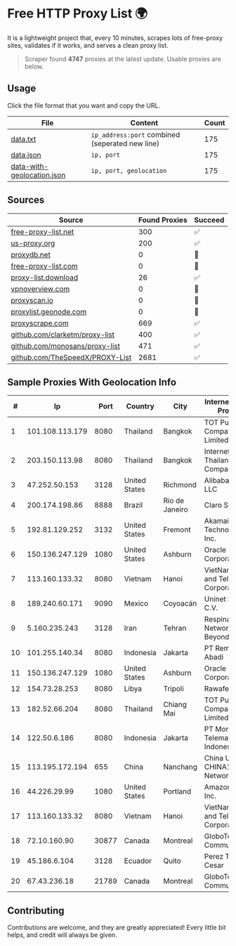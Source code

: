
# Free HTTP Proxy List 🌍

It is a lightweight project that, every 10 minutes, scrapes lots of free-proxy sites, validates if it works, and serves a clean proxy list.


> Scraper found **4747** proxies at the latest update. Usable proxies are below.

## Usage

Click the file format that you want and copy the URL.


|File|Content|Count|
|----|-------|-----|
|[data.txt](https://raw.githubusercontent.com/themiralay/Proxy-List-World/master/data.txt)|`ip_address:port` combined (seperated new line)|175|
|[data.json](https://raw.githubusercontent.com/themiralay/Proxy-List-World/master/data.json)|`ip, port`|175|
|[data-with-geolocation.json](https://raw.githubusercontent.com/themiralay/Proxy-List-World/master/data-with-geolocation.json)|`ip, port, geolocation`|175|

## Sources

|Source|Found Proxies|Succeed|
|------|-------------|-------|
|[free-proxy-list.net](https://free-proxy-list.net)|300|✅|
|[us-proxy.org](https://www.us-proxy.org)|200|✅|
|[proxydb.net](http://proxydb.net)|0|🚫|
|[free-proxy-list.com](https://free-proxy-list.com/?page=&port=&type%5B%5D=http&type%5B%5D=https&up_time=0&search=Search)|0|🚫|
|[proxy-list.download](https://www.proxy-list.download/HTTP)|26|✅|
|[vpnoverview.com](https://vpnoverview.com/privacy/anonymous-browsing/free-proxy-servers)|0|🚫|
|[proxyscan.io](https://www.proxyscan.io)|0|🚫|
|[proxylist.geonode.com](https://proxylist.geonode.com/api/proxy-list?limit=300&page=1&sort_by=lastChecked&sort_type=desc&protocols=http,https)|0|🚫|
|[proxyscrape.com](https://api.proxyscrape.com/v2/?request=displayproxies&protocol=http&timeout=10000&country=all&ssl=all&anonymity=all)|669|✅|
|[github.com/clarketm/proxy-list](https://raw.githubusercontent.com/clarketm/proxy-list/master/proxy-list-raw.txt)|400|✅|
|[github.com/monosans/proxy-list](https://raw.githubusercontent.com/monosans/proxy-list/main/proxies/http.txt)|471|✅|
|[github.com/TheSpeedX/PROXY-List](https://raw.githubusercontent.com/TheSpeedX/PROXY-List/master/http.txt)|2681|✅|


## Sample Proxies With Geolocation Info

|#|Ip|Port|Country|City|Internet Service Provider|
|-|--|----|-------|----|-------------------------|
|1|101.108.113.179|8080|Thailand|Bangkok|TOT Public Company Limited|
|2|203.150.113.98|8080|Thailand|Bangkok|Internet Thailand Company Ltd.|
|3|47.252.50.153|3128|United States|Richmond|Alibaba Cloud LLC|
|4|200.174.198.86|8888|Brazil|Rio de Janeiro|Claro S.A|
|5|192.81.129.252|3132|United States|Fremont|Akamai Technologies, Inc.|
|6|150.136.247.129|1080|United States|Ashburn|Oracle Corporation|
|7|113.160.133.32|8080|Vietnam|Hanoi|VietNam Post and Telecom Corporation|
|8|189.240.60.171|9090|Mexico|Coyoacán|Uninet S.A. de C.V.|
|9|5.160.235.243|3128|Iran|Tehran|Respina Networks & Beyond PJSC|
|10|101.255.140.34|8080|Indonesia|Jakarta|PT Remala Abadi|
|11|150.136.247.129|1080|United States|Ashburn|Oracle Corporation|
|12|154.73.28.253|8080|Libya|Tripoli|Rawafed|
|13|182.52.66.204|8080|Thailand|Chiang Mai|TOT Public Company Limited|
|14|122.50.6.186|8080|Indonesia|Jakarta|PT Mora Telematika Indonesia|
|15|113.195.172.194|655|China|Nanchang|China Unicom CHINA169 Network|
|16|44.226.29.99|1080|United States|Portland|Amazon.com, Inc.|
|17|113.160.133.32|8080|Vietnam|Hanoi|VietNam Post and Telecom Corporation|
|18|72.10.160.90|30877|Canada|Montreal|GloboTech Communications|
|19|45.186.6.104|3128|Ecuador|Quito|Perez Tito Julio Cesar|
|20|67.43.236.18|21789|Canada|Montreal|GloboTech Communications|



## Contributing

Contributions are welcome, and they are greatly appreciated! Every
little bit helps, and credit will always be given.

